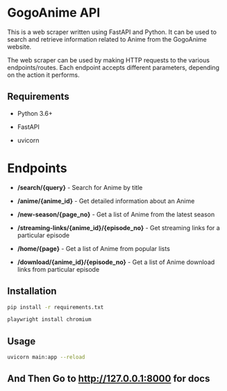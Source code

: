 # GogoAnime API

This is a web scraper written using FastAPI and Python. It can be used to search and retrieve information related to Anime from the GogoAnime website.

The web scraper can be used by making HTTP requests to the various endpoints/routes. Each endpoint accepts different parameters, depending on the action it performs.

## Requirements

- Python 3.6+

- FastAPI

- uvicorn

# Endpoints

- **/search/{query}** - Search for Anime by title

- **/anime/{anime_id}** - Get detailed information about an Anime

- **/new-season/{page_no}** - Get a list of Anime from the latest season

- **/streaming-links/{anime_id}/{episode_no}** - Get streaming links for a particular episode

- **/home/{page}** - Get a list of Anime from popular lists

- **/download/{anime_id}/{episode_no}** - Get a list of Anime download links from particular episode

## Installation

```bash
pip install -r requirements.txt
```

```bash
playwright install chromium
```

## Usage

```bash
uvicorn main:app --reload
```

## And Then Go to http://127.0.0.1:8000 for docs
